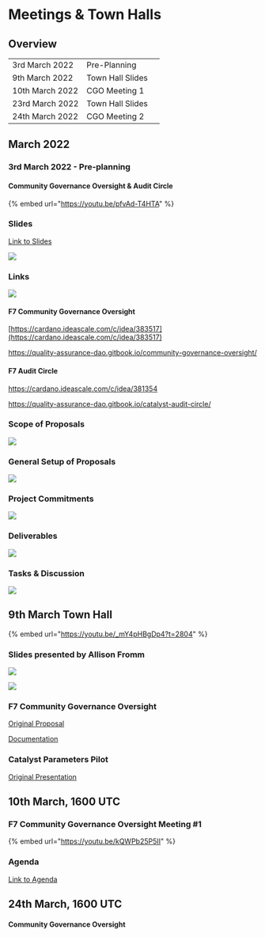 # Meetings & Town Halls

## Overview

|                 |                  |   |
| --------------- | ---------------- | - |
| 3rd March 2022  | Pre-Planning     |   |
| 9th March 2022  | Town Hall Slides |   |
| 10th March 2022 | CGO Meeting 1    |   |
| 23rd March 2022 | Town Hall Slides |   |
| 24th March 2022 | CGO Meeting 2    |   |

##

## March 2022

### 3rd March 2022 - Pre-planning

#### Community Governance Oversight & Audit Circle

{% embed url="https://youtu.be/pfvAd-T4HTA" %}

### Slides

[Link to Slides](https://docs.google.com/presentation/d/1tTm19KzxpjRfN\_VOLhdQYhVoEEd5e5SjMpS7lOSM9Y0/edit?usp=sharing)

![](<../.gitbook/assets/2022-03-07 (7).png>)

### Links

![](<../.gitbook/assets/2022-03-07 (8).png>)

#### F7 Community Governance Oversight

[https://cardano.ideascale.com/c/idea/383517](https://cardano.ideascale.com/c/idea/383517)

https://quality-assurance-dao.gitbook.io/community-governance-oversight/

#### F7 Audit Circle

https://cardano.ideascale.com/c/idea/381354

https://quality-assurance-dao.gitbook.io/catalyst-audit-circle/

### Scope of Proposals

![](<../.gitbook/assets/2022-03-07 (9).png>)

### General Setup of Proposals

![](<../.gitbook/assets/2022-03-07 (10).png>)

### Project Commitments

![](<../.gitbook/assets/2022-03-07 (11).png>)

### Deliverables

![](<../.gitbook/assets/2022-03-07 (12).png>)

### Tasks & Discussion

![](<../.gitbook/assets/2022-03-07 (13).png>)

## 9th March Town Hall

{% embed url="https://youtu.be/_mY4pHBgDp4?t=2804" %}

### Slides presented by Allison Fromm

![](<../.gitbook/assets/2022-03-10 (4).png>)

![](<../.gitbook/assets/2022-03-10 (5).png>)

### F7 Community Governance Oversight

[Original Proposal](https://cardano.ideascale.com/c/idea/383517)

[Documentation](https://quality-assurance-dao.gitbook.io/community-governance-oversight/)

### Catalyst Parameters Pilot

[Original Presentation](https://quality-assurance-dao.gitbook.io/catalyst-circle-oversight-v2/ccv2-meetings/meeting-2-november-25th-2021#presentation-slides)

## 10th March, 1600 UTC

### F7 Community Governance Oversight Meeting #1

{% embed url="https://youtu.be/kQWPb25P5II" %}

### Agenda

[Link to Agenda](https://docs.google.com/document/d/1XkN0vKYkCwqA1KrycsRSSIvJkFQ\_hUhYPWzum4G7tF4/edit?usp=sharing)



## 24th March, 1600 UTC

#### Community Governance Oversight







